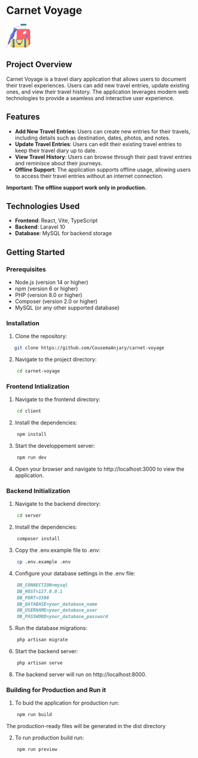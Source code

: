 # Carnet Voyage

![App Icon](./client/public/64x64.png)

## Project Overview

Carnet Voyage is a travel diary application that allows users to document their travel experiences. Users can add new travel entries, update existing ones, and view their travel history. The application leverages modern web technologies to provide a seamless and interactive user experience.

## Features

- **Add New Travel Entries**: Users can create new entries for their travels, including details such as destination, dates, photos, and notes.
- **Update Travel Entries**: Users can edit their existing travel entries to keep their travel diary up to date.
- **View Travel History**: Users can browse through their past travel entries and reminisce about their journeys.
- **Offline Support**: The application supports offline usage, allowing users to access their travel entries without an internet connection.


**Important: The offline support work only in production.**

## Technologies Used

- **Frontend**: React, Vite, TypeScript
- **Backend**: Laravel 10
- **Database**: MySQL for backend storage

## Getting Started

### Prerequisites

- Node.js (version 14 or higher)
- npm (version 6 or higher)
- PHP (version 8.0 or higher)
- Composer (version 2.0 or higher)
- MySQL (or any other supported database)

### Installation

1. Clone the repository:
```bash
   git clone https://github.com/CousemaAnjary/carnet-voyage
```

2. Navigate to the project directory:
```bash
    cd carnet-voyage
```

### Frontend Intialization

1. Navigate to the frontend directory:
```bash
    cd client
```

2. Install the dependencies:
```bash
    npm install
```

3. Start the developpement server:
```bash
    npm run dev
```
4. Open your browser and navigate to http://localhost:3000 to view the application.

### Backend Initialization

1. Navigate to the backend directory:
```bash
    cd server
```

2. Install the dependencies:
```bash
    composer install
```

3. Copy the .env.example file to .env:
```bash
    cp .env.example .env
```

4. Configure your database settings in the .env file:
```markdown
    DB_CONNECTION=mysql
    DB_HOST=127.0.0.1
    DB_PORT=3306
    DB_DATABASE=your_database_name
    DB_USERNAME=your_database_user
    DB_PASSWORD=your_database_password
```

5. Run the database migrations:
```bash
    php artisan migrate
```

6. Start the backend server:
```bash
    php artisan serve
```

8. The backend server will run on http://localhost:8000.

### Building for Production and Run it

1. To buid the application for production run:
```bash
    npm run build
```
The production-ready files will be generated in the dist directory

2. To run production build run:
```bash 
    npm run preview
```
